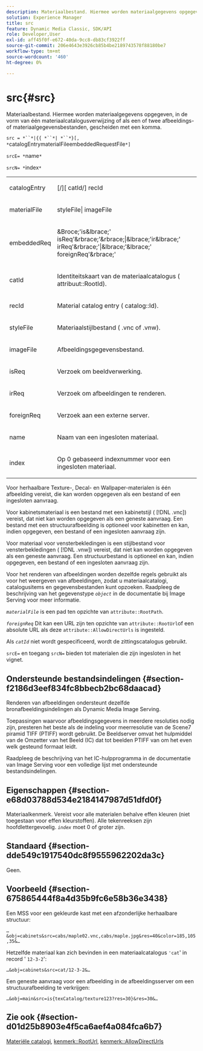 ```yaml
---
description: Materiaalbestand. Hiermee worden materiaalgegevens opgegeven, in de vorm van één materiaalcatalogusverwijzing of als een of twee afbeeldings- of materiaalgegevensbestanden, gescheiden met een komma.
solution: Experience Manager
title: src
feature: Dynamic Media Classic, SDK/API
role: Developer,User
exl-id: aff45f0f-e672-40da-9cc8-db83cf3922ff
source-git-commit: 206e4643e3926cb85b4be2189743578f88180be7
workflow-type: tm+mt
source-wordcount: '460'
ht-degree: 0%

---
```


# src{#src}

Materiaalbestand. Hiermee worden materiaalgegevens opgegeven, in de vorm van één materiaalcatalogusverwijzing of als een of twee afbeeldings- of materiaalgegevensbestanden, gescheiden met een komma.

`src = *``*|{{ *``*| *``*}[, *`catalogEntrymaterialFileembeddedRequestFile`*]`

`srcE= *`name`*`

`srcN= *`index`*`

<table id="simpletable_A64C4F084C0A4DDCA45A921D4BD7AAEA"> 
 <tr class="strow"> 
  <td class="stentry"> <p><span class="varname"> catalogEntry</span> </p></td> 
  <td class="stentry"> <p><span class="codeph">[/][<span class="varname"> catId</span>/]<span class="varname"> recId</span></span> </p></td> 
 </tr> 
 <tr class="strow"> 
  <td class="stentry"> <span class="varname"> materialFile</span> </td> 
  <td class="stentry"> <p><span class="codeph"> <span class="varname"> styleFile</span>|<span class="varname"> imageFile</span></span> </p> </td> 
 </tr> 
 <tr class="strow"> 
  <td class="stentry"> <p><span class="varname"> embeddedReq</span> </p> </td> 
  <td class="stentry"> <p><span class="codeph">&amp;Broce;'is&amp;lbrace;'<span class="varname"> isReq</span>'&amp;rbrace;'&amp;rbrace;|&amp;lbrace;'ir&amp;lbrace;'<span class="varname"> irReq</span>'&amp;rbrace;'|&amp;lbrace;'&amp;lbrace;'<span class="varname"> foreignReq</span>'&amp;rbrace;'</span> </p></td> 
 </tr> 
 <tr class="strow"> 
  <td class="stentry"> <p><span class="varname"> catId</span> </p></td> 
  <td class="stentry"> <p>Identiteitskaart van de materiaalcatalogus (<span class="codeph"> attribuut::RootId</span>). </p></td> 
 </tr> 
 <tr class="strow"> 
  <td class="stentry"> <p><span class="varname"> recId</span> </p></td> 
  <td class="stentry"> <p>Material catalog entry (<span class="codeph"> catalog::Id</span>). </p></td> 
 </tr> 
 <tr class="strow"> 
  <td class="stentry"> <p><span class="varname"> styleFile</span> </p></td> 
  <td class="stentry"> <p>Materiaalstijlbestand (<span class="filepath"> .vnc</span> of <span class="filepath"> .vnw</span>). </p></td> 
 </tr> 
 <tr class="strow"> 
  <td class="stentry"> <p><span class="varname"> imageFile</span> </p></td> 
  <td class="stentry"> <p>Afbeeldingsgegevensbestand. </p></td> 
 </tr> 
 <tr class="strow"> 
  <td class="stentry"> <p><span class="varname"> isReq</span> </p></td> 
  <td class="stentry"> <p>Verzoek om beeldverwerking. </p></td> 
 </tr> 
 <tr class="strow"> 
  <td class="stentry"> <p><span class="varname"> irReq</span> </p></td> 
  <td class="stentry"> <p>Verzoek om afbeeldingen te renderen. </p></td> 
 </tr> 
 <tr class="strow"> 
  <td class="stentry"> <p><span class="varname"> foreignReq</span> </p></td> 
  <td class="stentry"> <p>Verzoek aan een externe server. </p></td> 
 </tr> 
 <tr class="strow"> 
  <td class="stentry"> <p><span class="varname"> name</span> </p></td> 
  <td class="stentry"> <p>Naam van een ingesloten materiaal. </p></td> 
 </tr> 
 <tr class="strow"> 
  <td class="stentry"> <p><span class="varname"> index</span> </p></td> 
  <td class="stentry"> <p>Op 0 gebaseerd indexnummer voor een ingesloten materiaal. </p></td> 
 </tr> 
</table>

Voor herhaalbare Texture-, Decal- en Wallpaper-materialen is één afbeelding vereist, die kan worden opgegeven als een bestand of een ingesloten aanvraag.

Voor kabinetsmateriaal is een bestand met een kabinetstijl ( [!DNL .vnc]) vereist, dat niet kan worden opgegeven als een geneste aanvraag. Een bestand met een structuurafbeelding is optioneel voor kabinetten en kan, indien opgegeven, een bestand of een ingesloten aanvraag zijn.

Voor materiaal voor vensterbekledingen is een stijlbestand voor vensterbekledingen ( [!DNL .vnw]) vereist, dat niet kan worden opgegeven als een geneste aanvraag. Een structuurbestand is optioneel en kan, indien opgegeven, een bestand of een ingesloten aanvraag zijn.

Voor het renderen van afbeeldingen worden dezelfde regels gebruikt als voor het weergeven van afbeeldingen, zodat u materiaalcatalogi, catalogusitems en gegevensbestanden kunt opzoeken. Raadpleeg de beschrijving van het gegevenstype *`object`* in de documentatie bij Image Serving voor meer informatie.

*`materialFile`* is een pad ten opzichte van  `attribute::RootPath`.

*`foreignReq`* Dit kan een URL zijn ten opzichte van  `attribute::RootUrl`of een absolute URL als deze  `attribute::AllowDirectUrls` is ingesteld.

Als *`catId`* niet wordt gespecificeerd, wordt de zittingscatalogus gebruikt.

`srcE=` en toegang  `srcN=` bieden tot materialen die zijn ingesloten in het vignet.

## Ondersteunde bestandsindelingen {#section-f2186d3eef834fc8bbecb2bc68daacad}

Renderen van afbeeldingen ondersteunt dezelfde bronafbeeldingsindelingen als Dynamic Media Image Serving.

Toepassingen waarvoor afbeeldingsgegevens in meerdere resoluties nodig zijn, presteren het beste als de indeling voor meerresolutie van de Scene7 piramid TIFF (PTIFF) wordt gebruikt. De Beeldserver omvat het hulpmiddel van de Omzetter van het Beeld (IC) dat tot beelden PTIFF van om het even welk gesteund formaat leidt.

Raadpleeg de beschrijving van het IC-hulpprogramma in de documentatie van Image Serving voor een volledige lijst met ondersteunde bestandsindelingen.

## Eigenschappen {#section-e68d03788d534e2184147987d51dfd0f}

Materiaalkenmerk. Vereist voor alle materialen behalve effen kleuren (niet toegestaan voor effen kleurstoffen). Alle tekenreeksen zijn hoofdlettergevoelig. *`index`* moet 0 of groter zijn.

## Standaard {#section-dde549c1917540dc8f9555962202da3c}

Geen.

## Voorbeeld {#section-675865444f8a4d35b9fc6e58b36e3438}

Een MSS voor een gekleurde kast met een afzonderlijke herhaalbare structuur:

`…&obj=cabinets&src=cabs/maple02.vnc,cabs/maple.jpg&res=40&color=185,105,35&…`

Hetzelfde materiaal kan zich bevinden in een materiaalcatalogus `'cat`&#39; in record &#39; `12-3-2`&#39;:

`…&obj=cabinets&src=cat/12-3-2&…`

Een geneste aanvraag voor een afbeelding in de afbeeldingsserver om een structuurafbeelding te verkrijgen:

`…&obj=main&src=is{texCatalog/texture123?res=30}&res=30&…`

## Zie ook {#section-d01d25b8903e4f5ca6aef4a084fca6b7}

[Materiële catalogi](../../../../../ir-api/http-protocol/image-rendering-api-ref/c-ir-http-protocol-ref/c-ir-http-protocol-syntax-and-features/c-ir-http-material-catalogs/c-ir-http-material-catalogs.md#concept-772742c1688f420a88a56f5136ad1db2),  [kenmerk::RootUrl](../../../../../ir-api/material-cat/image-rendering-api-ref/c-ir-material-catalog/c-ir-attributes-reference/r-ir-rooturl.md#reference-b8d706a573814802bd6794223cc78402),  [kenmerk::AllowDirectUrls](../../../../../ir-api/material-cat/image-rendering-api-ref/c-ir-material-catalog/c-ir-attributes-reference/r-ir-allowdirecturls.md#reference-02000c0f3c494292bad8425d06268882)
